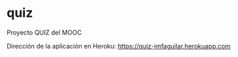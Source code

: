 # quiz
Proyecto QUIZ del MOOC

Dirección de la aplicación en Heroku: https://quiz-jmfaguilar.herokuapp.com
